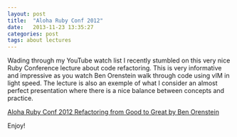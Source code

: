 ```yaml
---
layout: post
title:  "Aloha Ruby Conf 2012"
date:   2013-11-23 13:35:27
categories: post
tags: about lectures
---
```


Wading through my YouTube watch list I recently stumbled on this very nice Ruby Conference lecture about code refactoring. This is very informative and impressive as you watch Ben Orenstein walk through code using vIM in light speed. The lecture is also an exemple of what I consider an almost perfect presentation where there is a nice balance between concepts and practice.

[Aloha Ruby Conf 2012 Refactoring from Good to Great by Ben Orenstein](http://youtu.be/DC-pQPq0acs)

Enjoy!
